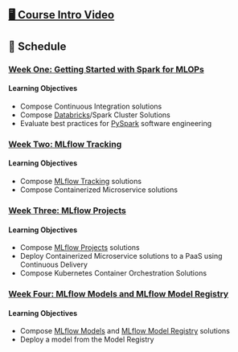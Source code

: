 ## [🖥️ Course Intro Video](https://drive.google.com/file/d/1j-9NIFiDErluv4mgVWfgXkGiA2jK3Ndp/view?usp=sharing)

## 📅 Schedule

### [Week One: Getting Started with Spark for MLOPs](https://github.com/FourthBrain/HAL-MLOps/blob/main/docs/week1-notes.md)

#### Learning Objectives
*   Compose Continuous Integration solutions
*   Compose [Databricks](https://databricks.com/company/about-us)/Spark Cluster Solutions
*   Evaluate best practices for [PySpark](https://databricks.com/glossary/pyspark) software engineering

### [Week Two: MLflow Tracking](https://github.com/FourthBrain/HAL-MLOps/blob/main/docs/week2-notes.md)

#### Learning Objectives
*   Compose [MLflow Tracking](https://www.mlflow.org/docs/latest/tracking.html) solutions
*   Compose Containerized Microservice solutions

### [Week Three: MLflow Projects](https://github.com/FourthBrain/HAL-MLOps/blob/main/docs/week3-notes.md)

#### Learning Objectives
*   Compose [MLflow Projects](https://www.mlflow.org/docs/latest/projects.html) solutions
*   Deploy Containerized Microservice solutions to a PaaS using Continuous Delivery
*   Compose Kubernetes Container Orchestration Solutions

### [Week Four: MLflow Models and MLflow Model Registry](https://github.com/FourthBrain/HAL-MLOps/blob/main/docs/week4-notes.md)

#### Learning Objectives
* Compose [MLflow Models](https://www.mlflow.org/docs/latest/models.html) and [MLflow Model Registry](https://www.mlflow.org/docs/latest/model-registry.html) solutions
* Deploy a model from the Model Registry
